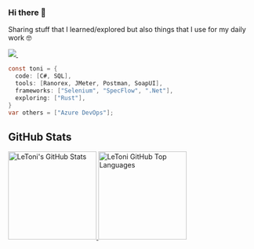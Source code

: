 ### Hi there 👋
Sharing stuff that I learned/explored but also things that I use for my daily work :nerd_face:

 <p>
  <a href="https://www.linkedin.com/in/toni-le-687331187/">
    <img src="https://img.shields.io/badge/toni-le-687331187?style=flat&logo=linkedin">
  </a> &nbsp; 
</p>
 
```c#
const toni = {
  code: [C#, SQL],
  tools: [Ranorex, JMeter, Postman, SoapUI],
  frameworks: ["Selenium", "SpecFlow", ".Net"],
  exploring: ["Rust"],
}
var others = ["Azure DevOps"];

```

## GitHub Stats

<a href="https://github.com/LeToni">
  <img height="180em" src="https://github-readme-stats.vercel.app/api?username=LeToni&show_icons=true&theme=tokyonight&count_private=true" alt="LeToni's GitHub Stats" />
  <img height="180em" src="https://github-readme-stats.vercel.app/api/top-langs/?username=LeToni&theme=tokyonight&layout=compact" 
    alt="LeToni GitHub Top Languages" />
</a>
 <!--
 ## CodersRank
 <a>
 <img
  src="https://cr-ss-service.azurewebsites.net/api/ScreenShot?widget=summary&username=letoni&badges=3&show-avatar=false&show-header=false"/>
</a>
-->


<!--
**LeToni/LeToni** is a ✨ _special_ ✨ repository because its `README.md` (this file) appears on your GitHub profile.
  <a href="https://twitter.com/AkankshaRaghav9">
    <img src="https://img.shields.io/badge/@AkankshaRaghav9-30302f?style=flat&logo=twitter">
  </a>
 <a href="https://medium.com/@akanksharaghav">
    <img src="https://img.shields.io/badge/akanksharaghav-30302f?style=flat&logo=medium">
  </a>
 <a href="https://dev.to/akanksha15">
    <img src="https://img.shields.io/badge/akanksha15-30302f?style=flat&logo=dev.to">
  </a>
Here are some ideas to get you started:

- 🔭 I’m currently working on ...
 ...
- 👯 I’m looking to collaborate on ...
- 🤔 I’m looking for help with ...
- 💬 Ask me about ...
- 📫 How to reach me: ...
- 😄 Pronouns: ...
- ⚡ Fun fact: ...
-->
